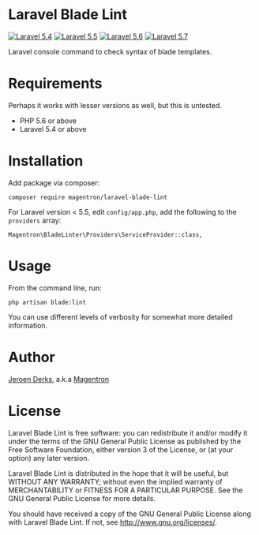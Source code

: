 # Laravel Blade Lint

[![Laravel 5.4](https://img.shields.io/badge/Laravel-5.4-green.svg)](https://github.com/laravel/framework)
[![Laravel 5.5](https://img.shields.io/badge/Laravel-5.5-green.svg)](https://github.com/laravel/framework)
[![Laravel 5.6](https://img.shields.io/badge/Laravel-5.6-green.svg)](https://github.com/laravel/framework)
[![Laravel 5.7](https://img.shields.io/badge/Laravel-5.7-green.svg)](https://github.com/laravel/framework)

Laravel console command to check syntax of blade templates.

# Requirements

Perhaps it works with lesser versions as well, but this is untested.

- PHP 5.6 or above
- Laravel 5.4 or above

# Installation

Add package via composer:

    composer require magentron/laravel-blade-lint

For Laravel version < 5.5, edit `config/app.php`, add the following to
the `providers` array:

    Magentron\BladeLinter\Providers\ServiceProvider::class,

# Usage

From the command line, run:

    php artisan blade:lint

You can use different levels of verbosity for somewhat more detailed
information.

# Author
 
[Jeroen Derks](https://www.phpfreelancer.nl), a.k.a [Magentron](https://github.com/Magentron)

# License

Laravel Blade Lint is free software: you can redistribute it and/or
modify it under the terms of the GNU General Public License as published
by the Free Software Foundation, either version 3 of the License, or (at
your option) any later version.

Laravel Blade Lint is distributed in the hope that it will be useful,
but WITHOUT ANY WARRANTY; without even the implied warranty of
MERCHANTABILITY or FITNESS FOR A PARTICULAR PURPOSE.  See the
GNU General Public License for more details.

You should have received a copy of the GNU General Public License along
with Laravel Blade Lint.  If not, see <http://www.gnu.org/licenses/>.
